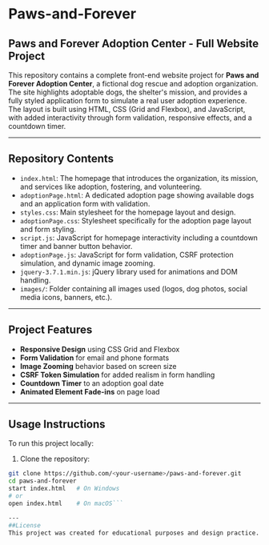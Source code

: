 # Paws-and-Forever

## Paws and Forever Adoption Center - Full Website Project

This repository contains a complete front-end website project for **Paws and Forever Adoption Center**, a fictional dog rescue and adoption organization. The site highlights adoptable dogs, the shelter's mission, and provides a fully styled application form to simulate a real user adoption experience. The layout is built using HTML, CSS (Grid and Flexbox), and JavaScript, with added interactivity through form validation, responsive effects, and a countdown timer.

---

## Repository Contents

- `index.html`: The homepage that introduces the organization, its mission, and services like adoption, fostering, and volunteering.
- `adoptionPage.html`: A dedicated adoption page showing available dogs and an application form with validation.
- `styles.css`: Main stylesheet for the homepage layout and design.
- `adoptionPage.css`: Stylesheet specifically for the adoption page layout and form styling.
- `script.js`: JavaScript for homepage interactivity including a countdown timer and banner button behavior.
- `adoptionPage.js`: JavaScript for form validation, CSRF protection simulation, and dynamic image zooming.
- `jquery-3.7.1.min.js`: jQuery library used for animations and DOM handling.
- `images/`: Folder containing all images used (logos, dog photos, social media icons, banners, etc.).

---

## Project Features

- **Responsive Design** using CSS Grid and Flexbox
- **Form Validation** for email and phone formats
- **Image Zooming** behavior based on screen size
- **CSRF Token Simulation** for added realism in form handling
- **Countdown Timer** to an adoption goal date
- **Animated Element Fade-ins** on page load

---

## Usage Instructions

To run this project locally:

1. Clone the repository:
```bash
git clone https://github.com/<your-username>/paws-and-forever.git
cd paws-and-forever
start index.html   # On Windows
# or
open index.html    # On macOS```

---
##License
This project was created for educational purposes and design practice.
